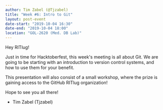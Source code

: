 ```yaml
---
author: Tim Zabel (@Tjzabel)
title: "Week #6: Intro to Git"
layout: post-event
date-start: "2019-10-04 16:30"
date-end: "2019-10-04 18:00"
location: "GOL-2620 (Med. DB Lab)"
---
```


Hey RITlug!

Just in time for Hacktoberfest, this week's meeting is all about Git. We are going to be starting with an introduction to version control systems, and how to use them for your benefit. 

This presentation will also consist of a small workshop, where the prize is gaining access to the GitHub RITlug organization!

Hope to see you all there! 

- Tim Zabel (Tjzabel)
